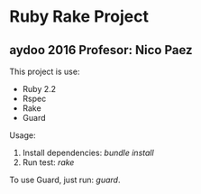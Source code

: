 Ruby Rake Project 
=================

aydoo 2016 Profesor: Nico Paez 
-----------------

This project is use:

* Ruby 2.2
* Rspec
* Rake
* Guard

Usage:

1. Install dependencies: _bundle install_
2. Run test: _rake_

To use Guard, just run: _guard_.

